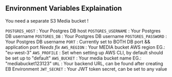 
## Environment Variables Explaination

You need a separate S3 Media bucket !

`POSTGRES_HOST` : Your Postgres DB host
`POSTGRES_USERNAME` : Your Postgres DB username
`POSTGRES_DB` : Your Postgres DB username
`POSTGRES_PASSWORD` : Your Postgres DB username
`PORT` : Currently set to BOTH DB port && application port *Needs fix*
`AWS_REGION` : Your MEDIA bucket AWS region EG.: "eu-west-3"
`AWS_PROFILE` : Set when setting up AWS CLI, by default should be set up to "default"
`AWS_BUCKET` : Your media bucket name EG.: "mediabucket123123"
`URL` : Your backend URL, can be found after creating EB Environment
`JWT_SECRET` : Your JWT token secret, can be set to any value
